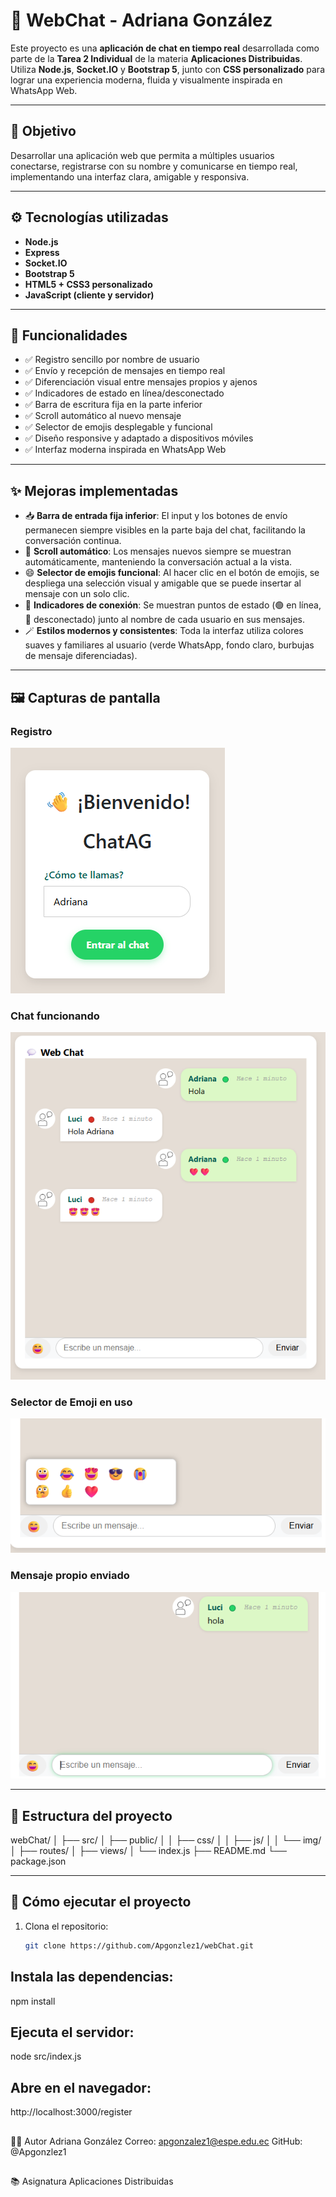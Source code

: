 # 💬 WebChat - Adriana González

Este proyecto es una **aplicación de chat en tiempo real** desarrollada como parte de la **Tarea 2 Individual** de la materia **Aplicaciones Distribuidas**. Utiliza **Node.js**, **Socket.IO** y **Bootstrap 5**, junto con **CSS personalizado** para lograr una experiencia moderna, fluida y visualmente inspirada en WhatsApp Web.

---

## 🧠 Objetivo

Desarrollar una aplicación web que permita a múltiples usuarios conectarse, registrarse con su nombre y comunicarse en tiempo real, implementando una interfaz clara, amigable y responsiva.

---

## ⚙️ Tecnologías utilizadas

- **Node.js**  
- **Express**  
- **Socket.IO**  
- **Bootstrap 5**  
- **HTML5 + CSS3 personalizado**  
- **JavaScript (cliente y servidor)**

---

## 🚀 Funcionalidades

- ✅ Registro sencillo por nombre de usuario  
- ✅ Envío y recepción de mensajes en tiempo real  
- ✅ Diferenciación visual entre mensajes propios y ajenos  
- ✅ Indicadores de estado en línea/desconectado  
- ✅ Barra de escritura fija en la parte inferior  
- ✅ Scroll automático al nuevo mensaje  
- ✅ Selector de emojis desplegable y funcional  
- ✅ Diseño responsive y adaptado a dispositivos móviles  
- ✅ Interfaz moderna inspirada en WhatsApp Web

---

## ✨ Mejoras implementadas

- 📥 **Barra de entrada fija inferior**: El input y los botones de envío permanecen siempre visibles en la parte baja del chat, facilitando la conversación continua.
- 🎯 **Scroll automático**: Los mensajes nuevos siempre se muestran automáticamente, manteniendo la conversación actual a la vista.
- 😄 **Selector de emojis funcional**: Al hacer clic en el botón de emojis, se despliega una selección visual y amigable que se puede insertar al mensaje con un solo clic.
- 🔵 **Indicadores de conexión**: Se muestran puntos de estado (🟢 en línea, 🔴 desconectado) junto al nombre de cada usuario en sus mensajes.
- 🪄 **Estilos modernos y consistentes**: Toda la interfaz utiliza colores suaves y familiares al usuario (verde WhatsApp, fondo claro, burbujas de mensaje diferenciadas).

---

## 🖼️ Capturas de pantalla

### Registro
![Registro](capturas/registro.png)

### Chat funcionando
![Chat general](capturas/chat_general.png)

### Selector de Emoji en uso
![Chat con emoji](capturas/chat_general_emoji.png)

### Mensaje propio enviado
![Mensaje propio](capturas/mensaje_propio.png)

---


## 📁 Estructura del proyecto

webChat/
│
├── src/
│ ├── public/
│ │ ├── css/
│ │ ├── js/
│ │ └── img/
│ ├── routes/
│ ├── views/
│ └── index.js
├── README.md
└── package.json


---

## 🔄 Cómo ejecutar el proyecto

1. Clona el repositorio:  
   ```bash
   git clone https://github.com/Apgonzlez1/webChat.git

## Instala las dependencias:


npm install

## Ejecuta el servidor:


node src/index.js

## Abre en el navegador:


http://localhost:3000/register
## 
🙋‍♀️ Autor
Adriana González
Correo: apgonzalez1@espe.edu.ec
GitHub: @Apgonzlez1

## 

📚 Asignatura
Aplicaciones Distribuidas
